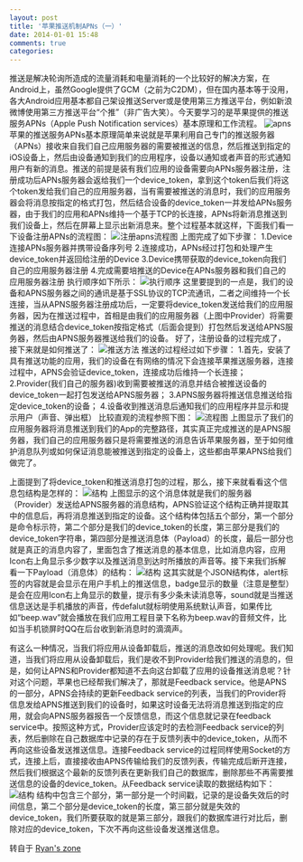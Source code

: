 ```yaml
---
layout: post
title: '苹果推送机制APNs（一）'
date: 2014-01-01 15:48
comments: true
categories: 
---
```

推送是解决轮询所造成的流量消耗和电量消耗的一个比较好的解决方案，在Android上，虽然Google提供了GCM（之前为C2DM），但在国内基本等于没用，各大Android应用基本都自己架设推送Server或是使用第三方推送平台，例如新浪微博使用第三方推送平台“个推”（非广告大笑）。今天要学习的是苹果提供的推送服务APNs（Apple Push Notification services）基本原理和工作流程。
![apns](http://img.my.csdn.net/uploads/201301/08/1357642457_4188.jpg)
苹果的推送服务APNs基本原理简单来说就是苹果利用自己专门的推送服务器（APNs）接收来自我们自己应用服务器的需要被推送的信息，然后推送到指定的iOS设备上，然后由设备通知到我们的应用程序，设备以通知或者声音的形式通知用户有新的消息。推送的前提是装有我们应用的设备需要向APNs服务器注册，注册成功后APNs服务器会返给我们一个device_token，拿到这个token后我们将这个token发给我们自己的应用服务器，当有需要被推送的消息时，我们的应用服务器会将消息按指定的格式打包，然后结合设备的device_token一并发给APNs服务器，由于我们的应用和APNs维持一个基于TCP的长连接，APNs将新消息推送到我们设备上，然后在屏幕上显示出新消息来。整个过程基本就这样，下面我们看一下设备注册APNs的流程图：
![注册apns流程图](http://img.my.csdn.net/uploads/201301/08/1357642534_4082.jpg)
上图完成了如下步骤：
1.Device连接APNs服务器并携带设备序列号
2.连接成功，APNs经过打包和处理产生device_token并返回给注册的Device
3.Device携带获取的device_token向我们自己的应用服务器注册
4.完成需要培推送的Device在APNs服务器和我们自己的应用服务器注册
执行顺序如下所示：
![执行顺序](http://img.my.csdn.net/uploads/201301/08/1357642873_5412.jpg)
这里要提到的一点是，我们的设备和APNS服务器之间的通讯是基于SSL协议的TCP流通讯，二者之间维持一个长连接，当从APNS服务器注册成功后，一定要将device_token发送给我们的应用服务器，因为在推送过程中，首相是由我们的应用服务器（上图中Provider）将需要推送的消息结合device_token按指定格式（后面会提到）打包然后发送给APNS服务器，然后由APNS服务器推送给我们的设备。
好了，注册设备的过程完成了，接下来就是如何推送了：
![推送方法](http://img.my.csdn.net/uploads/201301/08/1357643148_5013.jpg)
推送的过程经过如下步骤：
1.首先，安装了具有推送功能的应用，我们的设备在有网络的情况下会连接苹果推送服务器，连接过程中，APNS会验证device_token，连接成功后维持一个长连接；
2.Provider(我们自己的服务器)收到需要被推送的消息并结合被推送设备的device_token一起打包发送给APNS服务器；
3.APNS服务器将推送信息推送给指定device_token的设备；
4.设备收到推送消息后通知我们的应用程序并显示和提示用户（声音、弹出框）
比较直观的流程参照下图：
![流程图](http://img.my.csdn.net/uploads/201301/08/1357643544_5365.jpg)
上图显示了我们的应用服务器将消息推送到我们的App的完整路径，其实真正完成推送的是APNS服务器，我们自己的应用服务器只是将需要推送的消息告诉苹果服务器，至于如何维护消息队列或如何保证消息能被推送到指定的设备上，这些都由苹果APNS给我们做完了。

<!-- more -->
上面提到了将device_token和推送消息打包的过程，那么，接下来就看看这个信息包结构是怎样的：
![结构](http://img.my.csdn.net/uploads/201301/08/1357644061_4028.jpg)
上图显示的这个消息体就是我们的服务器（Provider）发送给APNS服务器的消息结构，APNS验证这个结构正确并提取其中的信息后，再将消息推送到指定的设备。这个结构体包括五个部分，第一个部分是命令标示符，第二个部分是我们的device_token的长度，第三部分是我们的device_token字符串，第四部分是推送消息体（Payload）的长度，最后一部分也就是真正的消息内容了，里面包含了推送消息的基本信息，比如消息内容，应用Icon右上角显示多少数字以及推送消息到达时所播放的声音等。接下来我们拆解看一下Payload（消息体）的结构：
![结构](http://img.my.csdn.net/uploads/201301/08/1357644839_5903.jpg)
这其实就是个JSON结构体，alert标签的内容就是会显示在用户手机上的推送信息，badge显示的数量（注意是整型）是会在应用Icon右上角显示的数量，提示有多少条未读消息等，sound就是当推送信息送达是手机播放的声音，传defalut就标明使用系统默认声音，如果传比如“beep.wav”就会播放在我们应用工程目录下名称为beep.wav的音频文件，比如当手机锁屏时QQ在后台收到新消息时的滴滴声。

有这么一种情况，当我们将应用从设备卸载后，推送的消息改如何处理呢。我们知道，当我们将应用从设备卸载后，我们是收不到Provider给我们推送的消息的，但是，如何让APNS和Provider都知道不去向这台卸载了应用的设备推送消息呢？针对这个问题，苹果也已经帮我们解决了，那就是Feedback service。他是APNS的一部分，APNS会持续的更新Feedback service的列表，当我们的Provider将信息发给APNS推送到我们的设备时，如果这时设备无法将消息推送到指定的应用，就会向APNS服务器报告一个反馈信息，而这个信息就记录在feedback service中。按照这种方式，Provider应该定时的去检测Feedback service的列表，然后删除在自己数据库中记录的存在于反馈列表中的device_token，从而不再向这些设备发送推送信息。连接Feedback service的过程同样使用Socket的方式，连接上后，直接接收由APNS传输给我们的反馈列表，传输完成后断开连接，然后我们根据这个最新的反馈列表在更新我们自己的数据库，删除那些不再需要推送信息的设备的device_token。从Feedback service读取的数据结构如下：
![结构](http://img.my.csdn.net/uploads/201301/08/1357647920_4440.jpg)
结构中包含三个部分，第一部分是一个时间戳，记录的是设备失效后的时间信息，第二个部分是device_token的长度，第三部分就是失效的device_token，我们所要获取的就是第三部分，跟我们的数据库进行对比后，删除对应的device_token，下次不再向这些设备发送推送信息。

转自于 [Ryan's zone](http://blog.csdn.net/ryantang03/article/details/8482259)
